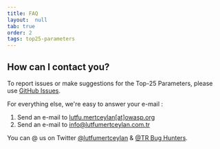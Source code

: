 ```yaml
---
title: FAQ
layout:  null
tab: true
order: 2
tags: top25-parameters
---
```


## How can I contact you?

To report issues or make suggestions for the Top-25 Parameters, please use [GitHub Issues](https://github.com/OWASP/www-project-top-25-parameters/issues).

For everything else, we're easy to answer your e-mail :

1. Send an e-mail to [lutfu.mertceylan[at]owasp.org](mailto:lutfu.mertceylan[at]owasp.org)
2. Send an e-mail to [info@lutfumertceylan.com.tr](mailto:info@lutfumertceylan.com.tr)

You can @ us on Twitter [@lutfumertceylan](https://twitter.com/lutfumertceylan) & [@TR Bug Hunters](https://twitter.com/trbughunters).
